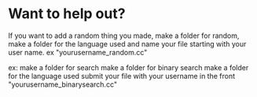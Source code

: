 # Want to help out?

If you want to add a random thing you made, 
make a folder for random, 
make a folder for the language used 
and name your file starting with your user name. ex "yourusername_random.cc"

ex: make a folder for search
make a folder for binary search
make a folder for the language used
submit your file with your username in the front "yourusername_binarysearch.cc"
